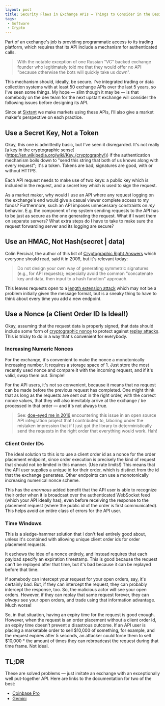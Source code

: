 ```yaml
---
layout: post
title: Security Flaws in Exchange APIs — Things to Consider in the Design Phase
tags:
 - Software
 - Crypto
---
```


Part of an exchange's job is providing programmatic access to its trading 
platform, which requires that its API include a mechanism for authenticated 
calls.

> With the notable exception of one Russian "VC" backed exchange founder who 
  legitimately told me that they would offer no API "because otherwise the bots 
  will quickly take us down".
  
This mechanism should, ideally, be secure. I've integrated trading or data 
collection systems with at least 50 exchange APIs over the last 5 years, so 
I've seen some things. My hope — slim though it may be — is that somebody on 
the dev team for the next upstart exchange will consider the following issues 
before designing its API.

Since at [Sixtant](https://sixtant.io/) we make markets using these APIs, I'll 
also give a market maker's perspective on each practice.

## Use a Secret Key, Not a Token

Okay, this one is admittedly basic, but I've seen it disregarded. It's not 
really 
[a key in the cryptographic sense](https://en.wikipedia.org/wiki/Key_(cryptography\))
if the authentication mechanism boils down to "send this string that both of us 
knows along with every request"; it's a token. Tokens are bad, signatures are 
good, with or without HTTPS.

Each API request needs to make use of two keys: a public key which is included 
in the request, and a secret key which is used to sign the request.

As a market maker, why would I use an API where any request logging on the 
exchange's end would give a casual viewer complete access to my funds? 
Furthermore, such an API imposes unnecessary constraints on _my_ behavior. 
E.g. the component of my system sending requests to the API has to be just as 
secure as the one generating the request. What if I want them on separate 
servers? What extra steps do I have to take to make sure the request forwarding 
server and its logging are secure?

## Use an HMAC, Not Hash(secret | data)

Colin Percival, the author of this list of
[Cryptographic Right Answers](https://www.daemonology.net/blog/2009-06-11-cryptographic-right-answers.html)
which everyone should read, said it in 2009, but it's relevant today:

> Do not design your own way of generating symmetric signatures (e.g., for API 
  requests); especially avoid the common "concatenate key and data, then input 
  to a hash function" approach.

This leaves requests open to a 
[length extension attack](https://en.wikipedia.org/wiki/Length_extension_attack)
which may not be a problem initially given the message format, but is a sneaky
thing to have to think about every time you add a new endpoint.

## Use a Nonce (a Client Order ID Is Ideal!)

Okay, assuming that the request data is properly signed, that data should 
include some form of 
[cryptographic nonce](https://en.wikipedia.org/wiki/Cryptographic_nonce) to 
protect against [replay attacks](https://en.wikipedia.org/wiki/Replay_attack). 
This is tricky to do in a way that's convenient for everybody.

### Increasing Numeric Nonces

For the exchange, it's convenient to make the nonce a monotonically increasing
number. It requires a storage space of 1. Just store the most recently used 
nonce and compare it with the incoming request, and if it's valid, swap them
out. Simple!

For the API users, it's not so convenient, because it means that no request 
can be made before the previous request has completed. One might think that 
as long as the requests are sent out in the right order, with the correct 
nonce values, that they will also inevitably arrive at the exchange / be 
processed in that order — and it's not always true.

> See: [doe-eyed me in 2016](https://github.com/knowm/XChange/issues/250#issuecomment-207109354) 
  encountering this issue in an open source API integration project that I 
  contributed to, laboring under the mistaken impression that if I just got the 
  library to deterministically send the requests in the right order that 
  everything would work. Hah!
  
### Client Order IDs

The ideal solution to this is to use a client order id as a nonce for the order 
placement endpoint, since order execution is precisely the kind of request that
should not be limited in this manner. (Use rate limits!) This means that the 
API user supplies a unique id for their order, which is distinct from the id 
that the exchange generates. Other endpoints can use a monotonically increasing 
numerical nonce scheme.

This has the _enormous_ added benefit that the API user is able to recognize 
their order when it is broadcast over the authenticated WebSocket feed (which 
your API ideally has), even before receiving the response to the placement 
request (where the public id of the order is first communicated). This helps 
avoid an entire class of errors for the API user.

### Time Windows

This is a sledge-hammer solution that I don't feel entirely good about, unless 
it's combined with allowing unique client order ids for order placement 
requests.

It eschews the idea of a nonce entirely, and instead requires that each payload 
specify an expiration timestamp. This is good because the request can't be 
replayed after that time, but it's bad because it can be replayed before that
time. 

If somebody can intercept your request for your open orders, say, it's 
certainly bad. But, if they can intercept the request, they can probably 
intercept the response, too. So, the malicious actor will see your open orders.
However, if they can replay that same request forever, they can _always_ see 
your open orders, and trade using that information advantage. Much worse!

So, in that situation, having an expiry time for the request is good enough.
However, when the request is an order placement without a client order id, an 
expiry time doesn't prevent a disastrous outcome. If an API user is placing
a marketable order to sell $10,000 of something, for example, and the request
expires after 5 seconds, an attacker could force them to sell $10,000 * the 
amount of times they can rebroadcast the request during that time frame. Not 
ideal.

## TL;DR

These are solved problems — just imitate an exchange with an exceptionally well 
put-together API. Here are links to the documentation for two of the best:

- [Coinbase Pro](https://docs.pro.coinbase.com/#introduction)
- [Gemini](https://docs.gemini.com/)